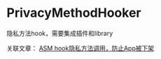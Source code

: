 # PrivacyMethodHooker
隐私方法hook，需要集成插件和library


关联文章：
[ASM hook隐私方法调用，防止App被下架](https://juejin.cn/post/7043399520486424612#heading-0)

#
